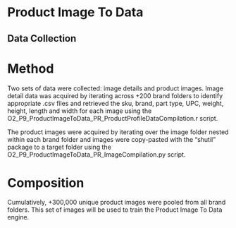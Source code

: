 # Product Image To Data

## Data Collection

# Method
Two sets of data were collected: image details and product images. 
Image detail data was acquired by iterating across +200 brand folders to identify appropriate .csv files and retrieved the sku, brand, part type, UPC, weight, height, length and width for each image using the O2_P9_ProductImageToData_PR_ProductProfileDataCompilation.r script. 

The product images were acquired by iterating over the image folder nested within each brand folder and images were copy-pasted with the “shutil” package to a target folder using the O2_P9_ProductImageToData_PR_ImageCompilation.py script.

# Composition
Cumulatively, +300,000 unique product images were pooled from all brand folders. This set of images will be used to train the Product Image To Data engine.  



